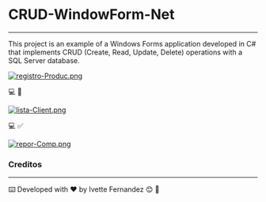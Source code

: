 # CRUD-WindowForm-Net
____________________________________________________________________________________________________________________________________________

This project is an example of a Windows Forms application developed in C# that implements CRUD (Create, Read, Update, Delete) operations with a SQL Server database.

[![registro-Produc.png](https://i.postimg.cc/WzL7gHFz/registro-Produc.png)](https://postimg.cc/S2d8pVGb)

:computer: :wrench:

[![lista-Client.png](https://i.postimg.cc/Vk8LpBMt/lista-Client.png)](https://postimg.cc/KR02gT0c)

:computer: :white_check_mark:

[![repor-Comp.png](https://i.postimg.cc/J4f3DgXk/repor-Comp.png)](https://postimg.cc/jLhnBMZx)

### **Creditos**
____________________________________________________________________________________________________________________________________________

⌨️ Developed with ♥️ by Ivette Fernandez 😊 :cherry_blossom:
